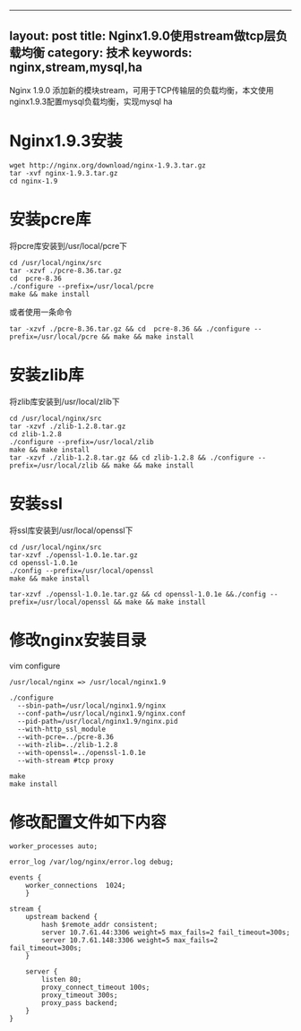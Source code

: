 
---
layout: post
title: Nginx1.9.0使用stream做tcp层负载均衡
category: 技术 
keywords: nginx,stream,mysql,ha
---

Nginx 1.9.0 添加新的模块stream，可用于TCP传输层的负载均衡，本文使用nginx1.9.3配置mysql负载均衡，实现mysql ha


# Nginx1.9.3安装

```
wget http://nginx.org/download/nginx-1.9.3.tar.gz
tar -xvf nginx-1.9.3.tar.gz
cd nginx-1.9
```

# 安装pcre库

将pcre库安装到/usr/local/pcre下


```
cd /usr/local/nginx/src
tar -xzvf ./pcre-8.36.tar.gz
cd  pcre-8.36
./configure --prefix=/usr/local/pcre
make && make install
```

或者使用一条命令


```
tar -xzvf ./pcre-8.36.tar.gz && cd  pcre-8.36 && ./configure --prefix=/usr/local/pcre && make && make install
```

# 安装zlib库
将zlib库安装到/usr/local/zlib下

```
cd /usr/local/nginx/src
tar -xzvf ./zlib-1.2.8.tar.gz
cd zlib-1.2.8
./configure --prefix=/usr/local/zlib
make && make install
tar -xzvf ./zlib-1.2.8.tar.gz && cd zlib-1.2.8 && ./configure --prefix=/usr/local/zlib && make && make install
```

# 安装ssl
将ssl库安装到/usr/local/openssl下

```
cd /usr/local/nginx/src
tar-xzvf ./openssl-1.0.1e.tar.gz
cd openssl-1.0.1e
./config --prefix=/usr/local/openssl
make && make install

tar-xzvf ./openssl-1.0.1e.tar.gz && cd openssl-1.0.1e &&./config --prefix=/usr/local/openssl && make && make install
```

# 修改nginx安装目录
vim configure

```
/usr/local/nginx => /usr/local/nginx1.9

./configure
  --sbin-path=/usr/local/nginx1.9/nginx
  --conf-path=/usr/local/nginx1.9/nginx.conf
  --pid-path=/usr/local/nginx1.9/nginx.pid
  --with-http_ssl_module
  --with-pcre=../pcre-8.36
  --with-zlib=../zlib-1.2.8
  --with-openssl=../openssl-1.0.1e
  --with-stream #tcp proxy

make
make install
```

 # 修改配置文件如下内容

```
worker_processes auto;

error_log /var/log/nginx/error.log debug;

events {
    worker_connections  1024;
    }

stream {
    upstream backend {
        hash $remote_addr consistent;
        server 10.7.61.44:3306 weight=5 max_fails=2 fail_timeout=300s;
        server 10.7.61.148:3306 weight=5 max_fails=2 fail_timeout=300s;
    }

    server {
        listen 80;
        proxy_connect_timeout 100s;
        proxy_timeout 300s;
        proxy_pass backend;
    }
}

```







